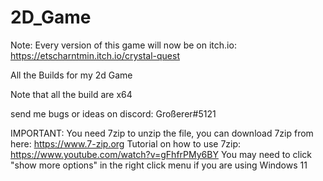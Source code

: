 # 2D_Game
Note: Every version of this game will now be on itch.io:
https://etscharntmin.itch.io/crystal-quest

All the Builds for my 2d Game

Note that all the build are x64

send me bugs or ideas on discord: Großerer#5121


IMPORTANT: You need 7zip to unzip the file, you can download 7zip from here: https://www.7-zip.org
Tutorial on how to use 7zip: https://www.youtube.com/watch?v=gFhfrPMy6BY
You may need to click "show more options" in the right click menu if you are using Windows 11
